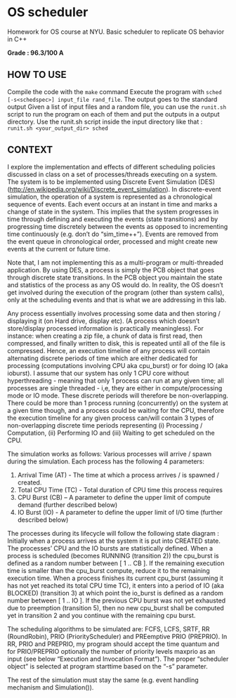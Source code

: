 # OS scheduler
Homework for OS course at NYU. Basic scheduler to replicate OS behavior in C++

**Grade : 96.3/100 A**

## HOW TO USE
Compile the code with the ```make``` command
Execute the program with ```sched [-s<schedspec>] input_file rand_file```. The output goes to the standard output
Given a list of input files and a random file, you can use the ```runit.sh``` script to run the program on each of them and put the outputs in a output directory. Use the runit.sh script inside the input directory like that : ```runit.sh <your_output_dir> sched```


## CONTEXT
I explore the implementation and effects of different scheduling policies discussed in class on a set of processes/threads executing on a system. The system is to be implemented using Discrete Event Simulation (DES) (http://en.wikipedia.org/wiki/Discrete_event_simulation). In discrete-event simulation, the operation of a system is represented as a chronological sequence of events. Each event occurs at an instant in time and marks a change of state in the system. This implies that the system progresses in time through defining and executing the events (state transitions) and by progressing time discretely between the events as opposed to incrementing time continuously (e.g. don’t do “sim_time++”). Events are removed from the event queue in chronological order, processed and might create new events at the current or future time.

Note that, I am not implementing this as a multi-program or multi-threaded application. By using DES, a process is simply the PCB object that goes through discrete state transitions. In the PCB object you maintain the state and statistics of the process as any OS would do. 
In reality, the OS doesn’t get involved during the execution of the program (other than system calls), only at the scheduling events and that is what we are addressing in this lab.

Any process essentially involves processing some data and then storing / displaying it (on Hard drive, display etc). (A process which doesn’t store/display processed information is practically meaningless). For instance: when creating a zip file, a chunk of data is first read, then compressed, and finally written to disk, this is repeated until all of the file is compressed. Hence, an execution timeline of any process will contain alternating discrete periods of time which are either dedicated for processing (computations involving CPU aka cpu_burst) or for doing IO (aka ioburst). I assume that our system has only 1 CPU core without hyperthreading - meaning that only 1 process can run at any given time; all processes are single threaded - i,e, they are either in compute/processing mode or IO mode. These discrete periods will therefore be non-overlapping. There could be more than 1 process running (concurrently) on the system at a given time though, and a process could be waiting for the CPU, therefore the execution timeline for any given process can/will contain 3 types of non-overlapping discrete time periods representing (i) Processing / Computation, (ii) Performing IO and (iii) Waiting to get scheduled on the CPU.


The simulation works as follows:
Various processes will arrive / spawn during the simulation. Each process has the following 4 parameters:
1) Arrival Time (AT) - The time at which a process arrives / is spawned / created.
2) Total CPU Time (TC) - Total duration of CPU time this process requires
3) CPU Burst (CB) – A parameter to define the upper limit of compute demand (further described below)
4) IO Burst (IO) - A parameter to define the upper limit of I/O time (further described below)

The processes during its lifecycle will follow the following state diagram :
Initially when a process arrives at the system it is put into CREATED state. The processes’ CPU and the IO bursts are statistically defined. When a process is scheduled (becomes RUNNING (transition 2)) the cpu_burst is defined as a random number between [ 1 .. CB ]. If the remaining execution time is smaller than the cpu_burst compute, reduce it to the remaining execution time. When a process finishes its current cpu_burst (assuming it has not yet reached its total CPU time TC), it enters into a period of IO (aka BLOCKED) (transition 3) at which point the io_burst is defined as a random number between [ 1 .. IO ]. If the previous CPU burst was not yet exhausted due to preemption (transition 5), then no new cpu_burst shall be computed yet in transition 2 and you continue with the remaining cpu burst.

The scheduling algorithms to be simulated are:
FCFS, LCFS, SRTF, RR (RoundRobin), PRIO (PriorityScheduler) and PREemptive PRIO (PREPRIO). In RR, PRIO and PREPRIO, my program should accept the time quantum and for PRIO/PREPRIO optionally the number of priority levels maxprio as an input (see below “Execution and Invocation Format”).
The proper “scheduler object” is selected at program starttime based on the “-s” parameter. 

The rest of the simulation must stay the same (e.g. event handling mechanism and Simulation()).
